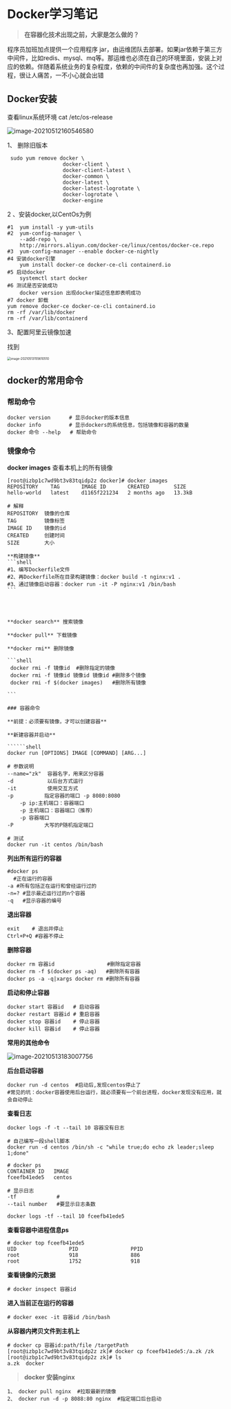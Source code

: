 

# Docker学习笔记



> **在容器化技术出现之前，大家是怎么做的？**

程序员加班加点提供一个应用程序 jar，由运维团队去部署。如果jar依赖于第三方中间件，比如redis、mysql、mq等。那运维也必须在自己的环境里面，安装上对应的依赖。伴随着系统业务的复杂程度，依赖的中间件的复杂度也再加强。这个过程，很让人痛苦，一不小心就会出错

## Docker安装



查看linux系统环境  cat /etc/os-release

![image-20210512160546580](C:\Users\zk\AppData\Roaming\Typora\typora-user-images\image-20210512160546580.png)



1、 删除旧版本

```shell
 sudo yum remove docker \
                  docker-client \
                  docker-client-latest \
                  docker-common \
                  docker-latest \
                  docker-latest-logrotate \
                  docker-logrotate \
                  docker-engine
```

2 、安装docker,以CentOs为例

```shell
#1  yum install -y yum-utils
#2  yum-config-manager \
    --add-repo \
    http://mirrors.aliyun.com/docker-ce/linux/centos/docker-ce.repo
#3  yum-config-manager --enable docker-ce-nightly
#4 安装docker引擎
	yum install docker-ce docker-ce-cli containerd.io
#5 启动docker
	systemctl start docker
#6 测试是否安装成功
	docker version 出现docker描述信息即表明成功
#7 docker 卸载
yum remove docker-ce docker-ce-cli containerd.io
rm -rf /var/lib/docker
rm -rf /var/lib/containerd
```

3、配置阿里云镜像加速

找到

<img src="C:\Users\zk\AppData\Roaming\Typora\typora-user-images\image-20210513155610510.png" alt="image-20210513155610510" style="zoom:50%;" />



## docker的常用命令

### 帮助命令

```shell
docker version      # 显示docker的版本信息
docker info 	    # 显示dockers的系统信息，包括镜像和容器的数量
docker 命令 --help   # 帮助命令
```

### 镜像命令

**docker images** 查看本机上的所有镜像

````shell
[root@izbp1c7wd9bt3v83tqidp2z docker]# docker images
REPOSITORY    TAG       IMAGE ID       CREATED        SIZE
hello-world   latest    d1165f221234   2 months ago   13.3kB

# 解释
REPOSITORY	镜像的仓库
TAG 		镜像标签
IMAGE ID	镜像的id
CREATED		创建时间
SIZE		大小

**构建镜像**
```shell
#1、编写Dockerfile文件
#2、再Dockerfile所在目录构建镜像：docker build -t nginx:v1 .
#3、通过镜像启动容器：docker run -it -P nginx:v1 /bin/bash
```




**docker search** 搜索镜像

**docker pull** 下载镜像

**docker rmi** 删除镜像

​```shell
 docker rmi -f 镜像id  #删除指定的镜像
 docker rmi -f 镜像id 镜像id 镜像id #删除多个镜像
 docker rmi -f $(docker images)   #删除所有镜像

```

### 容器命令

**前提：必须要有镜像，才可以创建容器**

**新建容器并启动**

``````shell
docker run [OPTIONS] IMAGE [COMMAND] [ARG...]

# 参数说明
--name="zk"  容器名字，用来区分容器
-d 			 以后台方式运行
-it			 使用交互方式
-p			指定容器的端口 -p 8080:8080
	-p ip:主机端口：容器端口
	-p 主机端口：容器端口（推荐）
	-p 容器端口
-P			大写的P随机指定端口

# 测试
docker run -it centos /bin/bash

``````

**列出所有运行的容器**

```shell
#docker ps
  #正在运行的容器
-a #所有包括正在运行和曾经运行过的
-n=? #显示最近运行过的n个容器
-q   #显示容器的编号
```

**退出容器**

```
exit	# 退出并停止
Ctrl+P+Q #容器不停止
```

**删除容器**

```shell
docker rm 容器id            	   #删除指定容器
docker rm -f $(docker ps -aq)   #删除所有容器
docker ps -a -q|xargs docker rm #删除所有容器
```

**启动和停止容器**

```shell
docker start 容器id	# 启动容器
docker restart 容器id # 重启容器
docker stop 容器id	# 停止容器
docker kill 容器id	# 停止容器
```

**常用的其他命令**



![image-20210513183007756](C:\Users\zk\AppData\Roaming\Typora\typora-user-images\image-20210513183007756.png)

**后台启动容器**

```shell
docker run -d centos  #启动后,发现centos停止了
#常见的坑：docker容器使用后台运行，就必须要有一个前台进程，docker发现没有应用，就会自动停止
```

**查看日志**

```shell
docker logs -f -t --tail 10 容器没有日志

# 自己编写一段shell脚本
docker run -d centos /bin/sh -c "while true;do echo zk leader;sleep 1;done"

# docker ps
CONTAINER ID   IMAGE       
fceefb41ede5   centos

# 显示日志
-tf				#
--tail number	#要显示日志条数

docker logs -tf --tail 10 fceefb41ede5
```



**查看容器中进程信息ps**

```
# docker top fceefb41ede5
UID                 PID                 PPID             
root                918                 886                
root                1752                918
```

**查看镜像的元数据**

```shell
# docker inspect 容器id
```



**进入当前正在运行的容器**

```shell
# docker exec -it 容器id /bin/bash

```



**从容器内拷贝文件到主机上**

```shell
# docker cp 容器id:path/file /targetPath
[root@izbp1c7wd9bt3v83tqidp2z zk]# docker cp fceefb41ede5:/a.zk /zk
[root@izbp1c7wd9bt3v83tqidp2z zk]# ls
a.zk  docker
```



> **docker 安装nginx**

```shell
1、 docker pull nginx  #拉取最新的镜像
2、 docker run -d -p 8088:80 nginx  #指定端口后台启动

```

































































